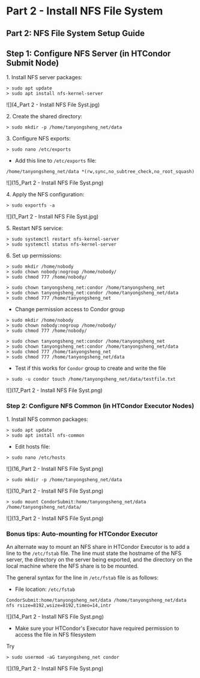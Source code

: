 # Part 2 - Install NFS File System
Part 2: NFS File System Setup Guide
-----------------------------------

Step 1: Configure NFS Server (in HTCondor Submit Node)
------------------------------------------------------

1\. Install NFS server packages:

```text-plain
> sudo apt update
> sudo apt install nfs-kernel-server
```

![](4_Part 2 - Install NFS File Syst.jpg)

2\. Create the shared directory:

```text-plain
> sudo mkdir -p /home/tanyongsheng_net/data
```

3\. Configure NFS exports:

```text-plain
> sudo nano /etc/exports
```

*   Add this line to `/etc/exports` file:

```text-plain
/home/tanyongsheng_net/data *(rw,sync,no_subtree_check,no_root_squash)
```

![](15_Part 2 - Install NFS File Syst.png)

4\. Apply the NFS configuration:

```text-plain
> sudo exportfs -a
```

![](1_Part 2 - Install NFS File Syst.jpg)

5\. Restart NFS service:

```text-plain
> sudo systemctl restart nfs-kernel-server
> sudo systemctl status nfs-kernel-server
```

6\. Set up permissions:

```text-plain
> sudo mkdir /home/nobody
> sudo chown nobody:nogroup /home/nobody/
> sudo chmod 777 /home/nobody/

> sudo chown tanyongsheng_net:condor /home/tanyongsheng_net
> sudo chown tanyongsheng_net:condor /home/tanyongsheng_net/data
> sudo chmod 777 /home/tanyongsheng_net
```

*   Change permission access to Condor group

```text-plain
> sudo mkdir /home/nobody
> sudo chown nobody:nogroup /home/nobody/
> sudo chmod 777 /home/nobody/

> sudo chown tanyongsheng_net:condor /home/tanyongsheng_net
> sudo chown tanyongsheng_net:condor /home/tanyongsheng_net/data
> sudo chmod 777 /home/tanyongsheng_net
> sudo chmod 777 /home/tanyongsheng_net/data
```

*   Test if this works for `Condor` group to create and write the file

```text-plain
> sudo -u condor touch /home/tanyongsheng_net/data/testfile.txt
```

![](17_Part 2 - Install NFS File Syst.png)

### Step 2: Configure NFS Common (in HTCondor Executor Nodes)

1\. Install NFS common packages:

```text-plain
> sudo apt update
> sudo apt install nfs-common
```

*   Edit hosts file:

```text-plain
> sudo nano /etc/hosts
```

![](16_Part 2 - Install NFS File Syst.png)

```text-plain
> sudo mkdir -p /home/tanyongsheng_net/data
```

![](10_Part 2 - Install NFS File Syst.png)

```text-plain
> sudo mount CondorSubmit:home/tanyongsheng_net/data /home/tanyongsheng_net/data/
```

![](13_Part 2 - Install NFS File Syst.png)

### Bonus tips: Auto-mounting for HTCondor Executor

An alternate way to mount an NFS share in HTCondor Executor is to add a line to the `/etc/fstab` file. The line must state the hostname of the NFS server, the directory on the server being exported, and the directory on the local machine where the NFS share is to be mounted.

The general syntax for the line in `/etc/fstab` file is as follows:

*   File location: `/etc/fstab`

```text-plain
CondorSubmit:home/tanyongsheng_net/data /home/tanyongsheng_net/data nfs rsize=8192,wsize=8192,timeo=14,intr
```

![](14_Part 2 - Install NFS File Syst.png)

*   Make sure your HTCondor's Executor have required permission to access the file in NFS filesystem

Try 

```text-plain
> sudo usermod -aG tanyongsheng_net condor
```

![](19_Part 2 - Install NFS File Syst.png)